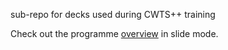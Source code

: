 sub-repo for decks used during CWTS++ training

Check out the programme [overview](https://hackmd.io/pfEp_q3US3qZcunKLFl6vQ#) in slide mode.
